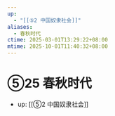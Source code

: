 ```yaml
---
up:
  - "[[⑤2 中国奴隶社会]]"
aliases:
  - 春秋时代
ctime: 2025-03-01T13:29:22+08:00
mtime: 2025-10-01T11:40:32+08:00
---
```


# ⑤25 春秋时代

- up: [[⑤2 中国奴隶社会]]
